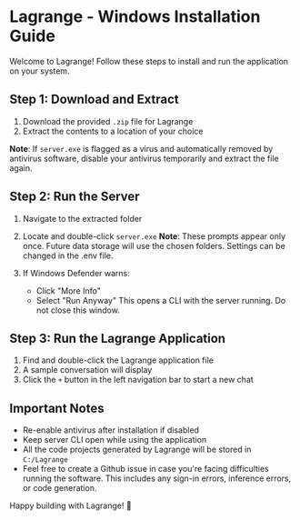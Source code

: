 # Lagrange - Windows Installation Guide

Welcome to Lagrange! Follow these steps to install and run the application on your system.

## Step 1: Download and Extract
1. Download the provided `.zip` file for Lagrange
2. Extract the contents to a location of your choice

**Note**: If `server.exe` is flagged as a virus and automatically removed by antivirus software, disable your antivirus temporarily and extract the file again.

## Step 2: Run the Server
1. Navigate to the extracted folder
2. Locate and double-click `server.exe`
**Note**: These prompts appear only once. Future data storage will use the chosen folders. Settings can be changed in the .env file.

4. If Windows Defender warns:
   - Click "More Info"
   - Select "Run Anyway"
   This opens a CLI with the server running. Do not close this window.

## Step 3: Run the Lagrange Application
1. Find and double-click the Lagrange application file
2. A sample conversation will display
3. Click the `+` button in the left navigation bar to start a new chat

## Important Notes
- Re-enable antivirus after installation if disabled
- Keep server CLI open while using the application
- All the code projects generated by Lagrange will be stored in `C:/Lagrange`
- Feel free to create a Github issue in case you're facing difficulties running the software. This includes any sign-in errors, inference errors, or code generation.

Happy building with Lagrange! 🚀
